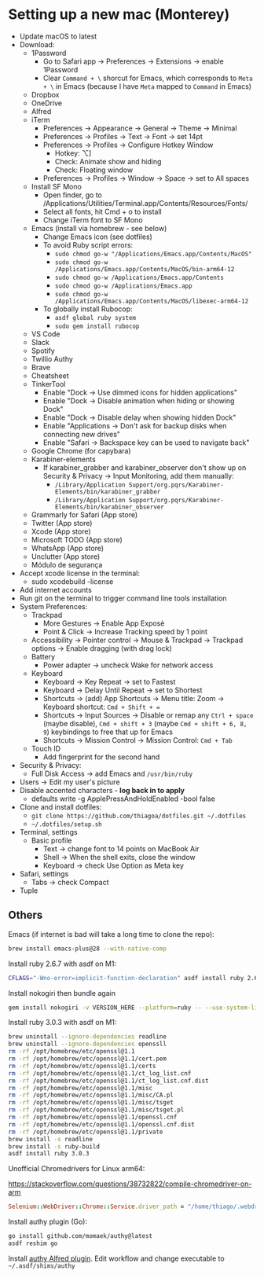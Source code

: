 # Setting up a new mac (Monterey)

- Update macOS to latest
- Download:
  - 1Password
    - Go to Safari app -> Preferences -> Extensions -> enable 1Password
    - Clear `Command + \` shorcut for Emacs, which corresponds to `Meta + \` in Emacs (because I have `Meta` mapped to `Command` in Emacs)
  - Dropbox
  - OneDrive
  - Alfred
  - iTerm
    - Preferences -> Appearance -> General -> Theme -> Minimal
    - Preferences -> Profiles -> Text -> Font -> set 14pt
    - Preferences -> Profiles -> Configure Hotkey Window
      - Hotkey: ⌥]
      - Check: Animate show and hiding
      - Check: Floating window
    - Preferences -> Profiles -> Window -> Space -> set to All spaces
  - Install SF Mono
    - Open finder, go to /Applications/Utilities/Terminal.app/Contents/Resources/Fonts/
    - Select all fonts, hit Cmd + o to install
    - Change iTerm font to SF Mono
  - Emacs (install via homebrew - see below)
    - Change Emacs icon (see dotfiles)
    - To avoid Ruby script errors:
      - `sudo chmod go-w "/Applications/Emacs.app/Contents/MacOS"`
      - `sudo chmod go-w /Applications/Emacs.app/Contents/MacOS/bin-arm64-12`
      - `sudo chmod go-w /Applications/Emacs.app/Contents`
      - `sudo chmod go-w /Applications/Emacs.app`
      - `sudo chmod go-w /Applications/Emacs.app/Contents/MacOS/libexec-arm64-12`
    - To globally install Rubocop:
      - `asdf global ruby system`
      - `sudo gem install rubocop`
  - VS Code
  - Slack
  - Spotify
  - Twillio Authy
  - Brave
  - Cheatsheet
  - TinkerTool
    - Enable "Dock -> Use dimmed icons for hidden applications"
    - Enable "Dock -> Disable animation when hiding or showing Dock"
    - Enable "Dock -> Disable delay when showing hidden Dock"
    - Enable "Applications -> Don't ask for backup disks when connecting new drives"
    - Enable "Safari -> Backspace key can be used to navigate back"
  - Google Chrome (for capybara)
  - Karabiner-elements
    - If karabiner_grabber and karabiner_observer don't show up on Security & Privacy -> Input Monitoring, add them manually:
      - `/Library/Application Support/org.pqrs/Karabiner-Elements/bin/karabiner_grabber`
      - `/Library/Application Support/org.pqrs/Karabiner-Elements/bin/karabiner_observer`
  - Grammarly for Safari (App store)
  - Twitter (App store)
  - Xcode (App store)
  - Microsoft TODO (App store)
  - WhatsApp (App store)
  - Unclutter (App store)
  - Módulo de segurança
- Accept xcode license in the terminal:
  - sudo xcodebuild -license
- Add internet accounts
- Run git on the terminal to trigger command line tools installation
- System Preferences:
  - Trackpad 
    - More Gestures -> Enable App Exposè
    - Point & Click -> Increase Tracking speed by 1 point
  - Accessibility -> Pointer control -> Mouse & Trackpad -> Trackpad options -> Enable dragging (with drag lock)
  - Battery
    - Power adapter -> uncheck Wake for network access
  - Keyboard
    - Keyboard -> Key Repeat -> set to Fastest
    - Keyboard -> Delay Until Repeat -> set to Shortest
    - Shortcuts -> (add) App Shortcuts -> Menu title: Zoom -> Keyboard shortcut: `Cmd + Shift + =`
    - Shortcuts -> Input Sources -> Disable or remap any `Ctrl + space` (maybe disable), `Cmd + shift + 3` (maybe `Cmd + shift + 6, 8, 9`) keybindings to free that up for Emacs
    - Shortcuts -> Mission Control -> Mission Control: `Cmd + Tab`
  - Touch ID
    - Add fingerprint for the second hand
- Security & Privacy:
  - Full Disk Access -> add Emacs and `/usr/bin/ruby`
- Users -> Edit my user's picture
- Disable accented characters - **log back in to apply**
  - defaults write -g ApplePressAndHoldEnabled -bool false
- Clone and install dotfiles:
  - `git clone https://github.com/thiagoa/dotfiles.git ~/.dotfiles`
  - `~/.dotfiles/setup.sh`
- Terminal, settings
  - Basic profile
    - Text -> change font to 14 points on MacBook Air
    - Shell -> When the shell exits, close the window
    - Keyboard -> check Use Option as Meta key
- Safari, settings
  - Tabs -> check Compact
- Tuple

## Others

Emacs (if internet is bad will take a long time to clone the repo):

```sh
brew install emacs-plus@28 --with-native-comp
```

Install ruby 2.6.7 with asdf on M1:

```sh
CFLAGS="-Wno-error=implicit-function-declaration" asdf install ruby 2.6.7
```

Install nokogiri then bundle again

```sh
gem install nokogiri -v VERSION_HERE --platform=ruby -- --use-system-libraries
```

Install ruby 3.0.3 with asdf on M1:

```sh
brew uninstall --ignore-dependencies readline
brew uninstall --ignore-dependencies openssll
rm -rf /opt/homebrew/etc/openssl@1.1
rm -rf /opt/homebrew/etc/openssl@1.1/cert.pem
rm -rf /opt/homebrew/etc/openssl@1.1/certs 
rm -rf /opt/homebrew/etc/openssl@1.1/ct_log_list.cnf
rm -rf /opt/homebrew/etc/openssl@1.1/ct_log_list.cnf.dist
rm -rf /opt/homebrew/etc/openssl@1.1/misc
rm -rf /opt/homebrew/etc/openssl@1.1/misc/CA.pl
rm -rf /opt/homebrew/etc/openssl@1.1/misc/tsget
rm -rf /opt/homebrew/etc/openssl@1.1/misc/tsget.pl
rm -rf /opt/homebrew/etc/openssl@1.1/openssl.cnf
rm -rf /opt/homebrew/etc/openssl@1.1/openssl.cnf.dist
rm -rf /opt/homebrew/etc/openssl@1.1/private
brew install -s readline
brew install -s ruby-build
asdf install ruby 3.0.3
```

Unofficial Chromedrivers for Linux arm64:

https://stackoverflow.com/questions/38732822/compile-chromedriver-on-arm

```ruby
Selenium::WebDriver::Chrome::Service.driver_path = "/home/thiago/.webdrivers/chromedriver"
```

Install authy plugin (Go):

```sh
go install github.com/momaek/authy@latest
asdf reshim go
```

Install [authy Alfred plugin](https://github.com/momaek/authy). Edit workflow and change executable to `~/.asdf/shims/authy`
